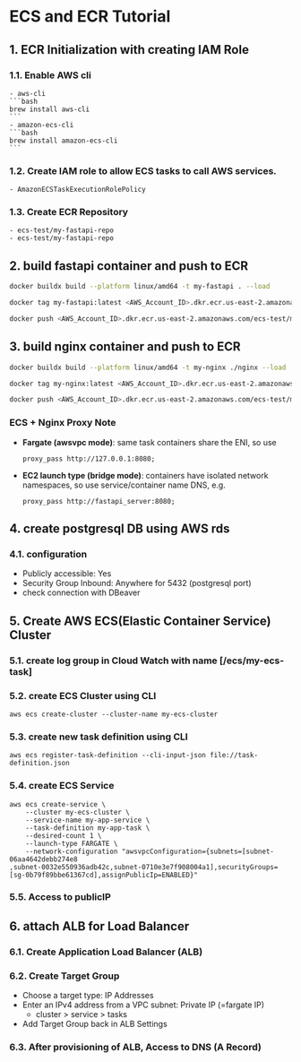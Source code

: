 # ECS and ECR Tutorial

## 1. ECR Initialization with creating IAM Role
### 1.1. Enable AWS cli
    - aws-cli
    ```bash
    brew install aws-cli
    ```
    - amazon-ecs-cli
    ```bash
    brew install amazon-ecs-cli
    ```
### 1.2. Create IAM role to allow ECS tasks to call AWS services.
    - AmazonECSTaskExecutionRolePolicy
### 1.3. Create ECR Repository
    - ecs-test/my-fastapi-repo
    - ecs-test/my-fastapi-repo

## 2. build fastapi container and push to ECR
```bash
docker buildx build --platform linux/amd64 -t my-fastapi . --load

docker tag my-fastapi:latest <AWS_Account_ID>.dkr.ecr.us-east-2.amazonaws.com/ecs-test/my-fastapi-repo:latest

docker push <AWS_Account_ID>.dkr.ecr.us-east-2.amazonaws.com/ecs-test/my-fastapi-repo:latest
```


## 3. build nginx container and push to ECR
```bash
docker buildx build --platform linux/amd64 -t my-nginx ./nginx --load

docker tag my-nginx:latest <AWS_Account_ID>.dkr.ecr.us-east-2.amazonaws.com/ecs-test/my-nginx-repo:latest

docker push <AWS_Account_ID>.dkr.ecr.us-east-2.amazonaws.com/ecs-test/my-nginx-repo:latest
```
### ECS + Nginx Proxy Note
- **Fargate (awsvpc mode)**: same task containers share the ENI, so use  
  ```nginx
  proxy_pass http://127.0.0.1:8080;
  ```
- **EC2 launch type (bridge mode)**: containers have isolated network namespaces, so use service/container name DNS, e.g.
  ```nginx
  proxy_pass http://fastapi_server:8080;
  ```
## 4. create postgresql DB using AWS rds
### 4.1. configuration
- Publicly accessible: Yes
- Security Group Inbound: Anywhere for 5432 (postgresql port) 
- check connection with DBeaver

## 5. Create AWS ECS(Elastic Container Service) Cluster 
### 5.1. create log group in Cloud Watch with name [/ecs/my-ecs-task]
### 5.2. create ECS Cluster using CLI
```
aws ecs create-cluster --cluster-name my-ecs-cluster
```
### 5.3. create new task definition using CLI
```
aws ecs register-task-definition --cli-input-json file://task-definition.json
```
### 5.4. create ECS Service
```
aws ecs create-service \
    --cluster my-ecs-cluster \
    --service-name my-app-service \
    --task-definition my-app-task \
    --desired-count 1 \
    --launch-type FARGATE \
    --network-configuration "awsvpcConfiguration={subnets=[subnet-06aa4642debb274e8
,subnet-0032e550936adb42c,subnet-0710e3e7f908004a1],securityGroups=[sg-0b79f89bbe61367cd],assignPublicIp=ENABLED}"
```
### 5.5. Access to publicIP

## 6. attach ALB for Load Balancer
### 6.1. Create Application Load Balancer (ALB) 
### 6.2. Create Target Group
- Choose a target type: IP Addresses
- Enter an IPv4 address from a VPC subnet: Private IP (=fargate IP)
    - cluster > service > tasks
- Add Target Group back in ALB Settings
### 6.3. After provisioning of ALB, Access to DNS (A Record)